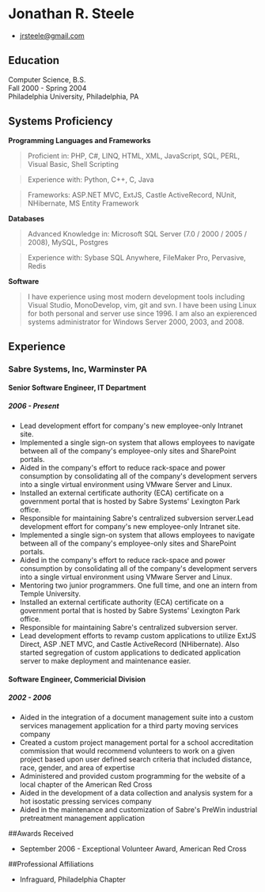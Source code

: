 # Jonathan R. Steele

 * <jrsteele@gmail.com>


## Education

Computer Science, B.S.  
Fall 2000 - Spring 2004  
Philadelphia University, Philadelphia, PA

## Systems Proficiency

**Programming Languages and Frameworks**

 > Proficient in: PHP, C#, LINQ, HTML, XML, JavaScript, SQL, PERL, Visual Basic, Shell Scripting

 > Experience with: Python, C++, C, Java

 > Frameworks: ASP.NET MVC, ExtJS, Castle ActiveRecord, NUnit, NHibernate, MS Entity Framework

**Databases**
 
 > Advanced Knowledge in: Microsoft SQL Server (7.0 / 2000 / 2005 / 2008), MySQL, Postgres

 > Experience with: Sybase SQL Anywhere, FileMaker Pro, Pervasive, Redis

**Software**

 > I have experience using most modern development tools including Visual Studio, MonoDevelop, vim, git and svn. I have been using Linux for both personal and server use since 1996. I am also an expierenced systems administrator for Windows Server 2000, 2003, and 2008. 

## Experience

### Sabre Systems, Inc, Warminster PA
#### Senior Software Engineer, IT Department
##### 2006 - Present

* Lead development effort for company's new employee-only Intranet site.
* Implemented a single sign-on system that allows employees to navigate between all of the company's employee-only sites and SharePoint portals.
* Aided in the company's effort to reduce rack-space and power consumption by consolidating all of the company's development servers into a single virtual environment using VMware Server and Linux.
* Installed an external certificate authority (ECA) certificate on a government portal that is hosted by Sabre Systems' Lexington Park office.
* Responsible for maintaining Sabre's centralized subversion server.Lead development effort for company's new employee-only Intranet site.
* Implemented a single sign-on system that allows employees to navigate between all of the company's employee-only sites and SharePoint portals.
* Aided in the company's effort to reduce rack-space and power consumption by consolidating all of the company's development servers into a single virtual environment using VMware Server and Linux.
* Mentoring two junior programmers. One full time, and one an intern from Temple University.
* Installed an external certificate authority (ECA) certificate on a government portal that is hosted by Sabre Systems' Lexington Park office.
* Responsible for maintaining Sabre's centralized subversion server.
* Lead development efforts to revamp custom applications to utilize ExtJS Direct, ASP .NET MVC, and Castle ActiveRecord (NHibernate). Also started segregation of custom applications to dedicated application server to make deployment and maintenance easier.

#### Software Engineer, Commericial Division
##### 2002 - 2006

* Aided in the integration of a document management suite into a custom services management application for a third party moving services company
* Created a custom project management portal for a school accreditation commission that would recommend volunteers to work on a given project based upon user defined search criteria that included distance, race, gender, and area of expertise
* Administered and provided custom programming for the website of a local chapter of the American Red Cross
* Aided in the development of a data collection and analysis system for a hot isostatic pressing services company
* Aided in the maintenance and customization of Sabre's PreWin industrial pretreatment management application

##Awards Received

- September 2006 - Exceptional Volunteer Award, American Red Cross

##Professional Affiliations

- Infraguard, Philadelphia Chapter
